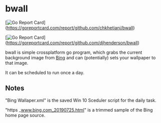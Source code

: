 # bwall

[![Go Report Card](https://goreportcard.com/badge/github.com/chkhetiani/bwall)]
(https://goreportcard.com/report/github.com/chkhetiani/bwall)

[![Go Report Card](https://goreportcard.com/badge/github.com/djhenderson/bwall)]
(https://goreportcard.com/report/github.com/djhenderson/bwall)

bwall is simple crossplatform go program, which grabs the current background image from
[Bing](https://www.bing.com/)
and can (potentially) sets your wallpaper to that image.

It can be scheduled to run once a day.

## Notes

"Bing Wallaper.xml" is the saved Win 10 Sceduler script for the daily task.

"https \_www.bing.com_20190725.html" is a trimmed sample of the Bing home page source.
